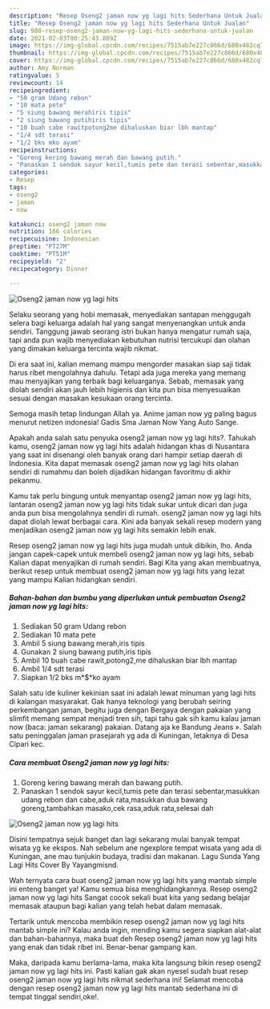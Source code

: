 ```yaml
---
description: "Resep Oseng2 jaman now yg lagi hits Sederhana Untuk Jualan"
title: "Resep Oseng2 jaman now yg lagi hits Sederhana Untuk Jualan"
slug: 988-resep-oseng2-jaman-now-yg-lagi-hits-sederhana-untuk-jualan
date: 2021-02-03T00:25:43.809Z
image: https://img-global.cpcdn.com/recipes/7515ab7e227c866d/680x482cq70/oseng2-jaman-now-yg-lagi-hits-foto-resep-utama.jpg
thumbnail: https://img-global.cpcdn.com/recipes/7515ab7e227c866d/680x482cq70/oseng2-jaman-now-yg-lagi-hits-foto-resep-utama.jpg
cover: https://img-global.cpcdn.com/recipes/7515ab7e227c866d/680x482cq70/oseng2-jaman-now-yg-lagi-hits-foto-resep-utama.jpg
author: Amy Norman
ratingvalue: 5
reviewcount: 14
recipeingredient:
- "50 gram Udang rebon"
- "10 mata pete"
- "5 siung bawang merahiris tipis"
- "2 siung bawang putihiris tipis"
- "10 buah cabe rawitpotong2me dihaluskan biar lbh mantap"
- "1/4 sdt terasi"
- "1/2 bks mko ayam"
recipeinstructions:
- "Goreng kering bawang merah dan bawang putih."
- "Panaskan 1 sendok sayur kecil,tumis pete dan terasi sebentar,masukkan udang rebon dan cabe,aduk rata,masukkan dua bawang goreng,tambahkan masako,cek rasa,aduk rata,selesai dah"
categories:
- Resep
tags:
- oseng2
- jaman
- now

katakunci: oseng2 jaman now 
nutrition: 166 calories
recipecuisine: Indonesian
preptime: "PT27M"
cooktime: "PT51M"
recipeyield: "2"
recipecategory: Dinner

---
```



![Oseng2 jaman now yg lagi hits](https://img-global.cpcdn.com/recipes/7515ab7e227c866d/680x482cq70/oseng2-jaman-now-yg-lagi-hits-foto-resep-utama.jpg)

Selaku seorang yang hobi memasak, menyediakan santapan menggugah selera bagi keluarga adalah hal yang sangat menyenangkan untuk anda sendiri. Tanggung jawab seorang istri bukan hanya mengatur rumah saja, tapi anda pun wajib menyediakan kebutuhan nutrisi tercukupi dan olahan yang dimakan keluarga tercinta wajib nikmat.

Di era  saat ini, kalian memang mampu mengorder masakan siap saji tidak harus ribet mengolahnya dahulu. Tetapi ada juga mereka yang memang mau menyajikan yang terbaik bagi keluarganya. Sebab, memasak yang diolah sendiri akan jauh lebih higienis dan kita pun bisa menyesuaikan sesuai dengan masakan kesukaan orang tercinta. 

Semoga masih tetap lindungan Allah ya. Anime jaman now yg paling bagus menurut netizen indonesia! Gadis Sma Jaman Now Yang Auto Sange.

Apakah anda salah satu penyuka oseng2 jaman now yg lagi hits?. Tahukah kamu, oseng2 jaman now yg lagi hits adalah hidangan khas di Nusantara yang saat ini disenangi oleh banyak orang dari hampir setiap daerah di Indonesia. Kita dapat memasak oseng2 jaman now yg lagi hits olahan sendiri di rumahmu dan boleh dijadikan hidangan favoritmu di akhir pekanmu.

Kamu tak perlu bingung untuk menyantap oseng2 jaman now yg lagi hits, lantaran oseng2 jaman now yg lagi hits tidak sukar untuk dicari dan juga anda pun bisa mengolahnya sendiri di rumah. oseng2 jaman now yg lagi hits dapat diolah lewat berbagai cara. Kini ada banyak sekali resep modern yang menjadikan oseng2 jaman now yg lagi hits semakin lebih enak.

Resep oseng2 jaman now yg lagi hits juga mudah untuk dibikin, lho. Anda jangan capek-capek untuk membeli oseng2 jaman now yg lagi hits, sebab Kalian dapat menyajikan di rumah sendiri. Bagi Kita yang akan membuatnya, berikut resep untuk membuat oseng2 jaman now yg lagi hits yang lezat yang mampu Kalian hidangkan sendiri.

<!--inarticleads1-->

##### Bahan-bahan dan bumbu yang diperlukan untuk pembuatan Oseng2 jaman now yg lagi hits:

1. Sediakan 50 gram Udang rebon
1. Sediakan 10 mata pete
1. Ambil 5 siung bawang merah,iris tipis
1. Gunakan 2 siung bawang putih,iris tipis
1. Ambil 10 buah cabe rawit,potong2,me dihaluskan biar lbh mantap
1. Ambil 1/4 sdt terasi
1. Siapkan 1/2 bks m*$*ko ayam


Salah satu ide kuliner kekinian saat ini adalah lewat minuman yang lagi hits di kalangan masyarakat. Gak hanya teknologi yang berubah seiring perkembangan jaman, begitu juga dengan Bergaya dengan pakaian yang slimfit memang sempat menjadi tren sih, tapi tahu gak sih kamu kalau jaman now (baca: jaman sekarang) pakaian. Datang aja ke Bandung Jeans ». Salah satu peninggalan jaman prasejarah yg ada di Kuningan, letaknya di Desa Cipari kec. 

<!--inarticleads2-->

##### Cara membuat Oseng2 jaman now yg lagi hits:

1. Goreng kering bawang merah dan bawang putih.
1. Panaskan 1 sendok sayur kecil,tumis pete dan terasi sebentar,masukkan udang rebon dan cabe,aduk rata,masukkan dua bawang goreng,tambahkan masako,cek rasa,aduk rata,selesai dah
<img src="https://img-global.cpcdn.com/steps/8901910187c0c153/160x128cq70/oseng2-jaman-now-yg-lagi-hits-langkah-memasak-2-foto.jpg" alt="Oseng2 jaman now yg lagi hits">

Disini tempatnya sejuk banget dan lagi sekarang mulai banyak tempat wisata yg ke ekspos. Nah sebelum ane ngexplore tempat wisata yang ada di Kuningan, ane mau tunjukin budaya, tradisi dan makanan. Lagu Sunda Yang Lagi Hits Cover By Yayangmisnd. 

Wah ternyata cara buat oseng2 jaman now yg lagi hits yang mantab simple ini enteng banget ya! Kamu semua bisa menghidangkannya. Resep oseng2 jaman now yg lagi hits Sangat cocok sekali buat kita yang sedang belajar memasak ataupun bagi kalian yang telah hebat dalam memasak.

Tertarik untuk mencoba membikin resep oseng2 jaman now yg lagi hits mantab simple ini? Kalau anda ingin, mending kamu segera siapkan alat-alat dan bahan-bahannya, maka buat deh Resep oseng2 jaman now yg lagi hits yang enak dan tidak ribet ini. Benar-benar gampang kan. 

Maka, daripada kamu berlama-lama, maka kita langsung bikin resep oseng2 jaman now yg lagi hits ini. Pasti kalian gak akan nyesel sudah buat resep oseng2 jaman now yg lagi hits nikmat sederhana ini! Selamat mencoba dengan resep oseng2 jaman now yg lagi hits mantab sederhana ini di tempat tinggal sendiri,oke!.

